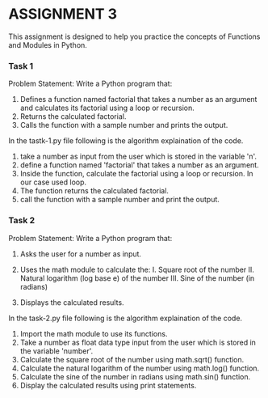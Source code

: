 ASSIGNMENT 3
=======
This assignment is designed to help you practice the concepts of Functions and Modules in Python.


### Task 1 ###
Problem Statement: Write a Python program that:
1.   Defines a function named factorial that takes a number as an argument and calculates its factorial using a loop or recursion.
2.   Returns the calculated factorial.
3.   Calls the function with a sample number and prints the output.

In the tastk-1.py file following is the algorithm explaination of the code.
1. take a number as input from the user which is stored in the variable 'n'.
2. define a function named 'factorial' that takes a number as an argument.
3. Inside the function, calculate the factorial using a loop or recursion. In our case used loop.
4. The function returns the calculated factorial.
5. call the function with a sample number and print the output.


### Task 2 ###
Problem Statement: Write a Python program that:
1.   Asks the user for a number as input.
2.   Uses the math module to calculate the:
    I. Square root of the number
    II. Natural logarithm (log base e) of the number
    III. Sine of the number (in radians)

3.   Displays the calculated results.

In the task-2.py file following is the algorithm explaination of the code.
1. Import the math module to use its functions.
2. Take a number as float data type input from the user which is stored in the variable 'number'.
3. Calculate the square root of the number using math.sqrt() function.
4. Calculate the natural logarithm of the number using math.log() function.
5. Calculate the sine of the number in radians using math.sin() function.
6. Display the calculated results using print statements.
